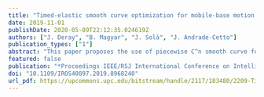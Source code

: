 ```yaml
---
title: "Timed-elastic smooth curve optimization for mobile-base motion planning"
date: 2019-11-01
publishDate: 2020-05-09T22:12:35.024619Z
authors: ["J. Deray", "B. Magyar", "J. Solà", "J. Andrade-Cetto"]
publication_types: ["1"]
abstract: "This paper proposes the use of piecewise C^n smooth curve for mobile-base motion planning and control, coined Timed-Elastic Smooth Curve (TESC) planner. Based on a Timed-Elastic Band, the problem is defined so that the trajectory lies on a spline in SE(2) with non-vanishing n-th derivatives at every point. Formulated as a multi-objective nonlinear optimization problem, it allows imposing soft constraints such as collision-avoidance, velocity, acceleration and jerk limits, and more. The planning process is realtime-capable allowing the robot to navigate in dynamic complex scenarios. The proposed method is compared against the state-of-the-art in various scenarios. Results show that trajectories generated by the TESC planner have smaller average acceleration and are more efficient in terms of total curvature and pseudo-kinetic energy while being produced with more consistency than state-of-the-art planners do."
featured: false
publication: "*Proceedings IEEE/RSJ International Conference on Intelligent Robots and Systems*"
doi: "10.1109/IROS40897.2019.8968240"
url_pdf: https://upcommons.upc.edu/bitstream/handle/2117/183480/2209-Timed-elastic-smooth-curve-optimization-for-mobile-base-planning.pdf
---
```

